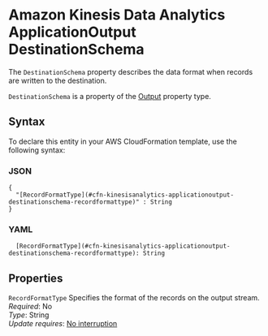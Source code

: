 # Amazon Kinesis Data Analytics ApplicationOutput DestinationSchema<a name="aws-properties-kinesisanalytics-applicationoutput-destinationschema"></a>

The `DestinationSchema` property describes the data format when records are written to the destination\.

 `DestinationSchema` is a property of the [Output](aws-properties-kinesisanalytics-applicationoutput-output.md) property type\.

## Syntax<a name="aws-properties-kinesisanalytics-applicationoutput-destinationschema-syntax"></a>

To declare this entity in your AWS CloudFormation template, use the following syntax:

### JSON<a name="aws-properties-kinesisanalytics-applicationoutput-destinationschema-syntax.json"></a>

```
{
  "[RecordFormatType](#cfn-kinesisanalytics-applicationoutput-destinationschema-recordformattype)" : String
}
```

### YAML<a name="aws-properties-kinesisanalytics-applicationoutput-destinationschema-syntax.yaml"></a>

```
  [RecordFormatType](#cfn-kinesisanalytics-applicationoutput-destinationschema-recordformattype): String
```

## Properties<a name="aws-properties-kinesisanalytics-applicationoutput-destinationschema-properties"></a>

`RecordFormatType`  <a name="cfn-kinesisanalytics-applicationoutput-destinationschema-recordformattype"></a>
Specifies the format of the records on the output stream\.  
 *Required*: No  
 *Type*: String  
 *Update requires*: [No interruption](using-cfn-updating-stacks-update-behaviors.md#update-no-interrupt) 